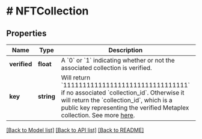# # NFTCollection

## Properties

Name | Type | Description | Notes
------------ | ------------- | ------------- | -------------
**verified** | **float** | A &#x60;0&#x60; or &#x60;1&#x60; indicating whether or not the associated collection is verified. | [optional]
**key** | **string** | Will return &#x60;11111111111111111111111111111111&#x60; if no associated &#x60;collection_id&#x60;. Otherwise it will return the &#x60;collection_id&#x60;, which is a public key representing the verified Metaplex collection. See more [here](https://collections.metaplex.com). | [optional]

[[Back to Model list]](../../README.md#models) [[Back to API list]](../../README.md#endpoints) [[Back to README]](../../README.md)
